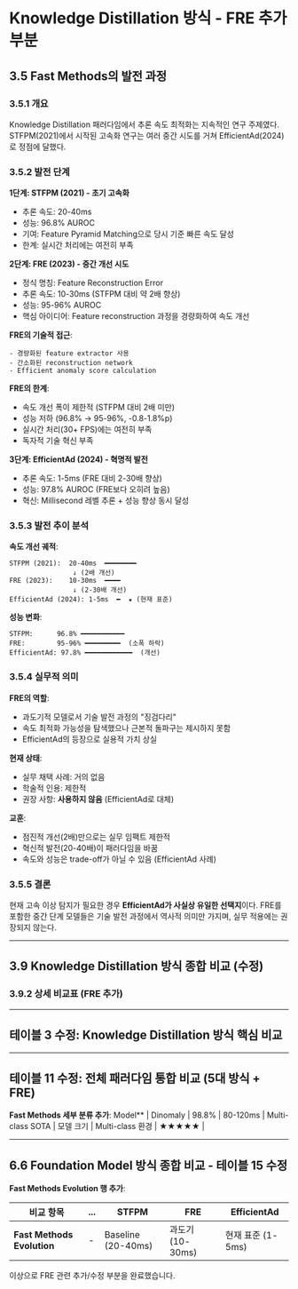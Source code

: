 # Knowledge Distillation 방식 - FRE 추가 부분

## 3.5 Fast Methods의 발전 과정

### 3.5.1 개요

Knowledge Distillation 패러다임에서 추론 속도 최적화는 지속적인 연구 주제였다. STFPM(2021)에서 시작된 고속화 연구는 여러 중간 시도를 거쳐 EfficientAd(2024)로 정점에 달했다.

### 3.5.2 발전 단계

**1단계: STFPM (2021) - 초기 고속화**
- 추론 속도: 20-40ms
- 성능: 96.8% AUROC
- 기여: Feature Pyramid Matching으로 당시 기준 빠른 속도 달성
- 한계: 실시간 처리에는 여전히 부족

**2단계: FRE (2023) - 중간 개선 시도**
- 정식 명칭: Feature Reconstruction Error
- 추론 속도: 10-30ms (STFPM 대비 약 2배 향상)
- 성능: 95-96% AUROC
- 핵심 아이디어: Feature reconstruction 과정을 경량화하여 속도 개선

**FRE의 기술적 접근**:
```
- 경량화된 feature extractor 사용
- 간소화된 reconstruction network
- Efficient anomaly score calculation
```

**FRE의 한계**:
- 속도 개선 폭이 제한적 (STFPM 대비 2배 미만)
- 성능 저하 (96.8% → 95-96%, -0.8-1.8%p)
- 실시간 처리(30+ FPS)에는 여전히 부족
- 독자적 기술 혁신 부족

**3단계: EfficientAd (2024) - 혁명적 발전**
- 추론 속도: 1-5ms (FRE 대비 2-30배 향상)
- 성능: 97.8% AUROC (FRE보다 오히려 높음)
- 혁신: Millisecond 레벨 추론 + 성능 향상 동시 달성

### 3.5.3 발전 추이 분석

**속도 개선 궤적**:
```
STFPM (2021):  20-40ms  ━━━━━━━━
                ↓ (2배 개선)
FRE (2023):    10-30ms  ━━━━
                ↓ (2-30배 개선)
EfficientAd (2024): 1-5ms  ━  ★ (현재 표준)
```

**성능 변화**:
```
STFPM:      96.8% ━━━━━━━━━━━
FRE:        95-96% ━━━━━━━━━  (소폭 하락)
EfficientAd: 97.8% ━━━━━━━━━━━━  (개선)
```

### 3.5.4 실무적 의미

**FRE의 역할**:
- 과도기적 모델로서 기술 발전 과정의 "징검다리"
- 속도 최적화 가능성을 탐색했으나 근본적 돌파구는 제시하지 못함
- EfficientAd의 등장으로 실용적 가치 상실

**현재 상태**:
- 실무 채택 사례: 거의 없음
- 학술적 인용: 제한적
- 권장 사항: **사용하지 않음** (EfficientAd로 대체)

**교훈**:
- 점진적 개선(2배)만으로는 실무 임팩트 제한적
- 혁신적 발전(20-40배)이 패러다임을 바꿈
- 속도와 성능은 trade-off가 아닐 수 있음 (EfficientAd 사례)

### 3.5.5 결론

현재 고속 이상 탐지가 필요한 경우 **EfficientAd가 사실상 유일한 선택지**이다. FRE를 포함한 중간 단계 모델들은 기술 발전 과정에서 역사적 의미만 가지며, 실무 적용에는 권장되지 않는다.

---

## 3.9 Knowledge Distillation 방식 종합 비교 (수정)

### 3.9.2 상세 비교표 (FRE 추가)



---

## 테이블 3 수정: Knowledge Distillation 방식 핵심 비교



---

## 테이블 11 수정: 전체 패러다임 통합 비교 (5대 방식 + FRE)

**Fast Methods 세부 분류 추가**:
 Model** | Dinomaly | 98.8% | 80-120ms | Multi-class SOTA | 모델 크기 | Multi-class 환경 | ★★★★★ |

---

## 6.6 Foundation Model 방식 종합 비교 - 테이블 15 수정

**Fast Methods Evolution 행 추가**:

| 비교 항목 | ... | STFPM | FRE | EfficientAd |
|----------|-----|-------|-----|-------------|
| **Fast Methods Evolution** | - | Baseline (20-40ms) | 과도기 (10-30ms) | 현재 표준 (1-5ms) |

이상으로 FRE 관련 추가/수정 부분을 완료했습니다.